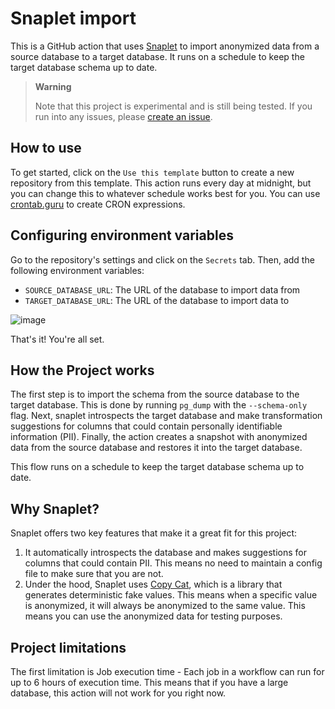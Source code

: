 #  Snaplet import

This is a GitHub action that uses [Snaplet](snaplet.dev) to import anonymized data from a source database to a target database. It runs on a schedule to keep the target database schema up to date.

> **Warning**
>
> Note that this project is experimental and is still being tested. If you run into any issues, please [create an issue](https://github.com/m-abdelwahab/snaplet-import/issues/new).



## How to use
To get started, click on the `Use this template` button to create a new repository from this template. This action runs every day at midnight, but you can change this to whatever schedule works best for you. You can use [crontab.guru](https://crontab.guru) to create CRON expressions.

## Configuring environment variables

Go to the repository's settings and click on the `Secrets` tab. Then, add the following environment variables:
- `SOURCE_DATABASE_URL`: The URL of the database to import data from
- `TARGET_DATABASE_URL`: The URL of the database to import data to

![image](https://user-images.githubusercontent.com/27310414/219452618-580232bc-dc15-4df9-8f8c-a2c2b1707fe1.png)

That's it! You're all set.

## How the Project works

The first step is to import the schema from the source database to the target database. This is done by running `pg_dump` with the `--schema-only` flag. Next, snaplet introspects the target database and make transformation suggestions for columns that could contain personally identifiable information (PII). Finally, the action creates a snapshot with anonymized data from the source database and restores it into the target database.

This flow runs on a schedule to keep the target database schema up to date.


## Why Snaplet?

Snaplet offers two key features that make it a great fit for this project:
1. It automatically introspects the database and makes suggestions for columns that could contain PII. This means no need to maintain a config file to make sure that you are not.
2. Under the hood, Snaplet uses [Copy Cat](https://github.com/snaplet/copycat), which is a library that generates deterministic fake values. This means when a specific value is anonymized, it will always be anonymized to the same value. This means you can use the anonymized data for testing purposes.

## Project limitations

The first limitation is Job execution time - Each job in a workflow can run for up to 6 hours of execution time. This means that if you have a large database, this action will not work for you right now.
